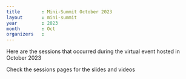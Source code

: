 ```yaml
---
title        : Mini-Summit October 2023
layout       : mini-summit
year         : 2023
month        : Oct
organizers   :
---
```


Here are the sessions that occurred during the virtual event hosted in October 2023

Check the sessions pages for the slides and videos
